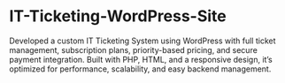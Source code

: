 # IT-Ticketing-WordPress-Site
Developed a custom IT Ticketing System using WordPress with full ticket management, subscription plans, priority-based pricing, and secure payment integration. Built with PHP, HTML, and a responsive design, it’s optimized for performance, scalability, and easy backend management.

